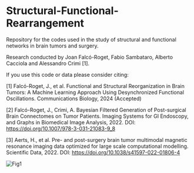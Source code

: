 # Structural-Functional-Rearrangement
Repository for the codes used in the study of structural and functional networks in brain tumors and surgery. 

Research conducted by Joan Falcó-Roget, Fabio Sambataro, Alberto Cacciola and Alessandro Crimi [1]. 

If you use this code or data please consider citing:

[1] Falcó-Roget, J., et al. Functional and Structural Reorganization in Brain Tumors: A Machine Learning Approach Using Desynchronized Functional Oscillations. Communications Biology, 2024 (Accepted)

[2] Falcó-Roget, J., Crimi, A. Bayesian Filtered Generation of Post-surgical Brain Connectomes on Tumor Patients. Imaging Systems for GI Endoscopy, and Graphs in Biomedical Image Analysis, 2022. DOI: https://doi.org/10.1007/978-3-031-21083-9_8

[3] Aerts, H., et al. Pre- and post-surgery brain tumor multimodal magnetic resonance imaging data optimized for large scale computational modelling. Scientific Data, 2022. DOI: https://doi.org/10.1038/s41597-022-01806-4
 

![Fig1](https://user-images.githubusercontent.com/95430406/201625754-ae8963a1-e0c3-4122-8bcc-4ef94e4cc0b2.jpg)
